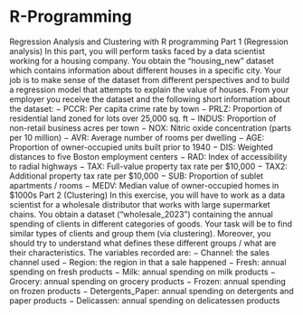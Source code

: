 # R-Programming
Regression Analysis and Clustering with R programming
Part 1 (Regression analysis)
In this part, you will perform tasks faced by a data scientist working for a housing company. You obtain
the “housing_new” dataset which contains information about different houses in a specific city. Your job
is to make sense of the dataset from different perspectives and to build a regression model that attempts
to explain the value of houses. From your employer you receive the dataset and the following short
information about the dataset:
− PCCR: Per capita crime rate by town
− PRLZ: Proportion of residential land zoned for lots over 25,000 sq. ft
− INDUS: Proportion of non-retail business acres per town
− NOX: Nitric oxide concentration (parts per 10 million)
− AVR: Average number of rooms per dwelling
− AGE: Proportion of owner-occupied units built prior to 1940
− DIS: Weighted distances to five Boston employment centers
− RAD: Index of accessibility to radial highways
− TAX: Full-value property tax rate per $10,000
− TAX2: Additional property tax rate per $10,000
− SUB: Proportion of sublet apartments / rooms
− MEDV: Median value of owner-occupied homes in $1000s
Part 2 (Clustering)
In this exercise, you will have to work as a data scientist for a wholesale distributor that works with large
supermarket chains. You obtain a dataset (“wholesale_2023”) containing the annual spending of clients
in different categories of goods. Your task will be to find similar types of clients and group them (via
clustering). Moreover, you should try to understand what defines these different groups / what are their
characteristics.
The variables recorded are:
− Channel: the sales channel used
− Region: the region in that a sale happened
− Fresh: annual spending on fresh products
− Milk: annual spending on milk products
− Grocery: annual spending on grocery products
− Frozen: annual spending on frozen products
− Detergents_Paper: annual spending on detergents and paper products
− Delicassen: annual spending on delicatessen products
